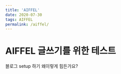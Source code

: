 ```yaml
---
title: 'AIFFEL'
date: 2020-07-30
tags: AIFFEL
permalink: /aiffel/
---
```


# AIFFEL 글쓰기를 위한 테스트

블로그 setup 하기 왜이렇게 힘든가요?